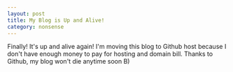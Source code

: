 ```yaml
---
layout: post
title: My Blog is Up and Alive!
category: nonsense
---
```


Finally! It's up and alive again! I'm moving this blog to Github host because I don't have enough money to pay for hosting and domain bill. Thanks to Github, my blog won't die anytime soon B)
